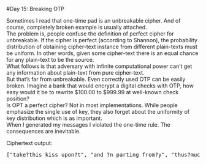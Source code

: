 #Day 15: Breaking OTP

Sometimes I read that one-time pad is an unbreakable cipher. And of course, completely broken example is usually attached.
<br/>
The problem is, people confuse the definition of perfect cipher for unbreakable. If the cipher is perfect (according to Shannon), the probability distribution of obtaining cipher-text instance from different plain-texts must be uniform. In other words, given some cipher-text there is an equal chance for any plain-text to be the source.
<br/>
What follows is that adversary with infinite computational power can’t get any information about plain-text from pure cipher-text.
<br/>
But that’s far from unbreakable. Even correctly used OTP can be easily broken. Imagine a bank that would encrypt a digital checks with OTP, how easy would it be to rewrite $100.00 to $999.99 at well-known check position?
<br/>
Is OPT a perfect cipher? Not in most implementations. While people emphasize the single use of key, they also forget about the uniformity of key distribution which is as important.
<br/>
When I generated my messages I violated the one-time rule. The consequences are inevitable.

Ciphertext output:
<pre>
["take?this kiss upon?t", "and ?n parting from?y", "thus?much let me av?w", "you ?re not wrong w?o", "that?my days have b?e", "yet ?f hope has flo?n", "in a?night or in a ?a", "in a?vision or in n?n", "is i? therefore the?l", "all ?hat we see or ?e", "is b?t a dream with?n", "i st?nd amid the ro?r", "of a?surf tormented?s", "and ? hold within m? ", "grai?s of the golde? ", "how ?ew yet how the? ", "thro?gh my fingers ?o", "whil? i weep while ? ", "  ed?ar allan poe  ? "]
</pre>
